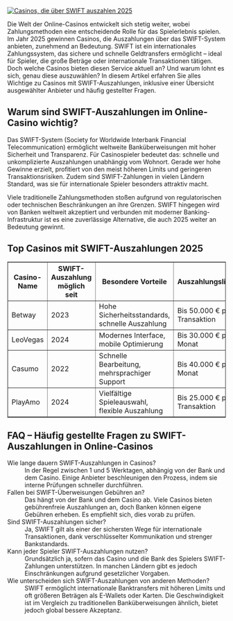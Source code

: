 [![Casinos, die über SWIFT auszahlen 2025](https://123-caf.pages.dev/gitsignup.png)](https://vrmoo.ru/Bt82HjjY)

<p>Die Welt der Online-Casinos entwickelt sich stetig weiter, wobei Zahlungsmethoden eine entscheidende Rolle für das Spielerlebnis spielen. Im Jahr 2025 gewinnen Casinos, die Auszahlungen über das SWIFT-System anbieten, zunehmend an Bedeutung. SWIFT ist ein internationales Zahlungssystem, das sichere und schnelle Geldtransfers ermöglicht – ideal für Spieler, die große Beträge oder internationale Transaktionen tätigen. Doch welche Casinos bieten diesen Service aktuell an? Und warum lohnt es sich, genau diese auszuwählen? In diesem Artikel erfahren Sie alles Wichtige zu Casinos mit SWIFT-Auszahlungen, inklusive einer Übersicht ausgewählter Anbieter und häufig gestellter Fragen.</p>  <h2>Warum sind SWIFT-Auszahlungen im Online-Casino wichtig?</h2> <p>Das SWIFT-System (Society for Worldwide Interbank Financial Telecommunication) ermöglicht weltweite Banküberweisungen mit hoher Sicherheit und Transparenz. Für Casinospieler bedeutet das: schnelle und unkomplizierte Auszahlungen unabhängig vom Wohnort. Gerade wer hohe Gewinne erzielt, profitiert von den meist höheren Limits und geringeren Transaktionsrisiken. Zudem sind SWIFT-Zahlungen in vielen Ländern Standard, was sie für internationale Spieler besonders attraktiv macht.</p> <p>Viele traditionelle Zahlungsmethoden stoßen aufgrund von regulatorischen oder technischen Beschränkungen an ihre Grenzen. SWIFT hingegen wird von Banken weltweit akzeptiert und verbunden mit moderner Banking-Infrastruktur ist es eine zuverlässige Alternative, die auch 2025 weiter an Bedeutung gewinnt.</p>  <h2>Top Casinos mit SWIFT-Auszahlungen 2025</h2> <table border="1" cellpadding="8" cellspacing="0" style="border-collapse: collapse; width: 100%;">   <thead>     <tr>       <th>Casino-Name</th>       <th>SWIFT-Auszahlung möglich seit</th>       <th>Besondere Vorteile</th>       <th>Auszahlungslimits</th>       <th>Kundenservice</th>     </tr>   </thead>   <tbody>     <tr>       <td>Betway</td>       <td>2023</td>       <td>Hohe Sicherheitsstandards, schnelle Auszahlung</td>       <td>Bis 50.000 € pro Transaktion</td>       <td>24/7 Live-Chat & Telefon</td>     </tr>     <tr>       <td>LeoVegas</td>       <td>2024</td>       <td>Modernes Interface, mobile Optimierung</td>       <td>Bis 30.000 € pro Monat</td>       <td>E-Mail & Live-Chat</td>     </tr>     <tr>       <td>Casumo</td>       <td>2022</td>       <td>Schnelle Bearbeitung, mehrsprachiger Support</td>       <td>Bis 40.000 € pro Monat</td>       <td>24/7 Support</td>     </tr>     <tr>       <td>PlayAmo</td>       <td>2024</td>       <td>Vielfältige Spieleauswahl, flexible Auszahlung</td>       <td>Bis 25.000 € pro Transaktion</td>       <td>Live-Chat & E-Mail</td>     </tr>   </tbody> </table>  <h2>FAQ – Häufig gestellte Fragen zu SWIFT-Auszahlungen in Online-Casinos</h2> <dl>   <dt>Wie lange dauern SWIFT-Auszahlungen in Casinos?</dt>   <dd>In der Regel zwischen 1 und 5 Werktagen, abhängig von der Bank und dem Casino. Einige Anbieter beschleunigen den Prozess, indem sie interne Prüfungen schneller durchführen.</dd>    <dt>Fallen bei SWIFT-Überweisungen Gebühren an?</dt>   <dd>Das hängt von der Bank und dem Casino ab. Viele Casinos bieten gebührenfreie Auszahlungen an, doch Banken können eigene Gebühren erheben. Es empfiehlt sich, dies vorab zu prüfen.</dd>    <dt>Sind SWIFT-Auszahlungen sicher?</dt>   <dd>Ja, SWIFT gilt als einer der sichersten Wege für internationale Transaktionen, dank verschlüsselter Kommunikation und strenger Bankstandards.</dd>    <dt>Kann jeder Spieler SWIFT-Auszahlungen nutzen?</dt>   <dd>Grundsätzlich ja, sofern das Casino und die Bank des Spielers SWIFT-Zahlungen unterstützen. In manchen Ländern gibt es jedoch Einschränkungen aufgrund gesetzlicher Vorgaben.</dd>    <dt>Wie unterscheiden sich SWIFT-Auszahlungen von anderen Methoden?</dt>   <dd>SWIFT ermöglicht internationale Banktransfers mit höheren Limits und oft größeren Beträgen als E-Wallets oder Karten. Die Geschwindigkeit ist im Vergleich zu traditionellen Banküberweisungen ähnlich, bietet jedoch global bessere Akzeptanz.</dd> </dl>
